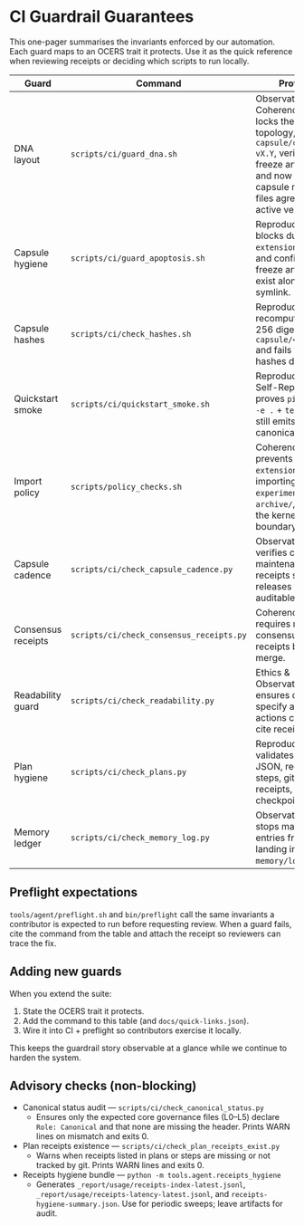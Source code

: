 # CI Guardrail Guarantees

This one-pager summarises the invariants enforced by our automation. Each guard maps to an OCERS trait it protects. Use it as the quick reference when reviewing receipts or deciding which scripts to run locally.

| Guard | Command | Protects |
| --- | --- | --- |
| DNA layout | `scripts/ci/guard_dna.sh` | Observation & Coherence — locks the repo topology, enforces `capsule/current → vX.Y`, verifies freeze artifacts, and now ensures capsule metadata files agree on the active version. |
| Capsule hygiene | `scripts/ci/guard_apoptosis.sh` | Reproducibility — blocks duplicate `extensions/` trees and confirms freeze artifacts exist alongside the symlink. |
| Capsule hashes | `scripts/ci/check_hashes.sh` | Reproducibility — recomputes SHA-256 digests for `capsule/<version>/` and fails when hashes drift. |
| Quickstart smoke | `scripts/ci/quickstart_smoke.sh` | Reproducibility & Self-Repair — proves `pip install -e .` + `teof brief` still emits canonical artifacts. |
| Import policy | `scripts/policy_checks.sh` | Coherence — prevents `extensions/` from importing `experimental/` or `archive/`, keeping the kernel boundary intact. |
| Capsule cadence | `scripts/ci/check_capsule_cadence.py` | Observation — verifies capsule maintenance receipts so releases stay auditable. |
| Consensus receipts | `scripts/ci/check_consensus_receipts.py` | Coherence — requires recent consensus sweep receipts before merge. |
| Readability guard | `scripts/ci/check_readability.py` | Ethics & Observation — ensures docs specify agent actions clearly and cite receipts. |
| Plan hygiene | `scripts/ci/check_plans.py` | Reproducibility — validates plan JSON, requiring steps, git-tracked receipts, and checkpoints. |
| Memory ledger | `scripts/ci/check_memory_log.py` | Observation — stops malformed entries from landing in `memory/log.jsonl`.

## Preflight expectations
`tools/agent/preflight.sh` and `bin/preflight` call the same invariants a contributor is expected to run before requesting review. When a guard fails, cite the command from the table and attach the receipt so reviewers can trace the fix.

## Adding new guards
When you extend the suite:

1. State the OCERS trait it protects.
2. Add the command to this table (and `docs/quick-links.json`).
3. Wire it into CI + preflight so contributors exercise it locally.

This keeps the guardrail story observable at a glance while we continue to harden the system.

## Advisory checks (non-blocking)
- Canonical status audit — `scripts/ci/check_canonical_status.py`
  - Ensures only the expected core governance files (L0–L5) declare `Role: Canonical` and that none are missing the header. Prints WARN lines on mismatch and exits 0.
- Plan receipts existence — `scripts/ci/check_plan_receipts_exist.py`
  - Warns when receipts listed in plans or steps are missing or not tracked by git. Prints WARN lines and exits 0.
- Receipts hygiene bundle — `python -m tools.agent.receipts_hygiene`
  - Generates `_report/usage/receipts-index-latest.jsonl`, `_report/usage/receipts-latency-latest.jsonl`, and `receipts-hygiene-summary.json`. Use for periodic sweeps; leave artifacts for audit.
